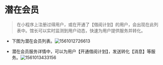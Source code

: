 # **潜在会员**

> 在小程序上注册过得用户，或在开通了【借阅计划】的用户，会出现在此列表中。馆长可以实时监测到用户动态，快速为用户提供服务并转化。

- 下图为潜在会员列表。![1561012726613](E:\熊爸爸\熊爸\教程\help-document\docs\_media\1561012726613.png)

- 潜在会员服务详情中，可以为用户【开通借阅计划】，发送转化【消息】等服务。![1561013433156](E:\熊爸爸\熊爸\教程\help-document\docs\_media\1561013433156.png)
